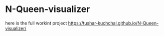 # N-Queen-visualizer
here is the full workint project
https://tushar-kuchchal.github.io/N-Queen-visualizer/
